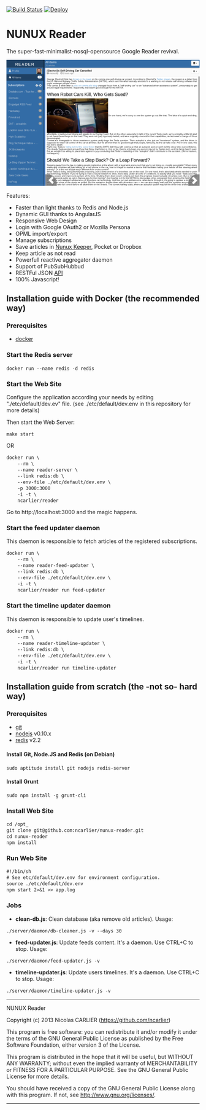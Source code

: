 [![Build Status](https://travis-ci.org/ncarlier/nunux-reader.svg)](https://travis-ci.org/ncarlier/nunux-reader)
[![Deploy](https://www.herokucdn.com/deploy/button.png)](https://heroku.com/deploy?template=https://github.com/ncarlier/nunux-reader)

# NUNUX Reader

The super-fast-minimalist-nosql-opensource Google Reader revival.

![Screenshot](screenshot.png)

Features:

 * Faster than light thanks to Redis and Node.js
 * Dynamic GUI thanks to AngularJS
 * Responsive Web Design
 * Login with Google OAuth2 or Mozilla Persona
 * OPML import/export
 * Manage subscriptions
 * Save articles in [Nunux Keeper](http://keeper.nunux.org), Pocket or Dropbox
 * Keep article as not read
 * Powerfull reactive aggregator daemon
 * Support of PubSubHubbud
 * RESTFul JSON [API](http://reader.nunux.org/doc/)
 * 100% Javascript!

## Installation guide with Docker (the recommended way)

### Prerequisites

* [docker](http://www.docker.com/)

### Start the Redis server

    docker run --name redis -d redis

### Start the Web Site

Configure the application according your needs by editing "./etc/default/dev.ev" file.
(see ./etc/default/dev.env in this repository for more details)

Then start the Web Server:

```
make start
```

OR

```
docker run \
    --rm \
    --name reader-server \
    --link redis:db \
    --env-file ./etc/default/dev.env \
    -p 3000:3000
    -i -t \
    ncarlier/reader
```

Go to http://localhost:3000 and the magic happens.

### Start the feed updater daemon

This daemon is responsible to fetch articles of  the registered subscriptions.

```
docker run \
    --rm \
    --name reader-feed-updater \
    --link redis:db \
    --env-file ./etc/default/dev.env \
    -i -t \
    ncarlier/reader run feed-updater
```

### Start the timeline updater daemon

This daemon is responsible to update user's timelines.

```
docker run \
    --rm \
    --name reader-timeline-updater \
    --link redis:db \
    --env-file ./etc/default/dev.env \
    -i -t \
    ncarlier/reader run timeline-updater
```

## Installation guide from scratch (the -not so- hard way)

### Prerequisites

* [git](http://git-scm.com/)
* [nodejs](http://nodejs.org/) v0.10.x
* [redis](http://redis.io/) v2.2

#### Install Git, Node.JS and Redis (on Debian)

```
sudo aptitude install git nodejs redis-server
```

#### Install Grunt

```
sudo npm install -g grunt-cli
```

### Install Web Site

```
cd /opt_
git clone git@github.com:ncarlier/nunux-reader.git
cd nunux-reader
npm install
```

### Run Web Site

```
#!/bin/sh
# See etc/default/dev.env for environment configuration.
source ./etc/default/dev.env
npm start 2>&1 >> app.log
```

### Jobs

* **clean-db.js**: Clean database (aka remove old articles). Usage:

```
./server/daemon/db-cleaner.js -v --days 30
```

* **feed-updater.js**: Update feeds content. It's a daemon. Use CTRL+C to stop. Usage:

```
./server/daemon/feed-updater.js -v
```

* **timeline-updater.js**: Update users timelines. It's a daemon. Use CTRL+C to stop. Usage:

```
./server/daemon/timeline-updater.js -v
```


------------------------------------------------------------------------------

NUNUX Reader

Copyright (c) 2013 Nicolas CARLIER (https://github.com/ncarlier)

This program is free software: you can redistribute it and/or modify
it under the terms of the GNU General Public License as published by
the Free Software Foundation, either version 3 of the License.

This program is distributed in the hope that it will be useful,
but WITHOUT ANY WARRANTY; without even the implied warranty of
MERCHANTABILITY or FITNESS FOR A PARTICULAR PURPOSE.  See the
GNU General Public License for more details.

You should have received a copy of the GNU General Public License
along with this program.  If not, see <http://www.gnu.org/licenses/>.

------------------------------------------------------------------------------
